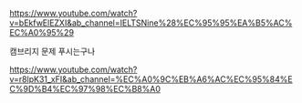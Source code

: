 https://www.youtube.com/watch?v=bEkfwElEZXI&ab_channel=IELTSNine%28%EC%95%95%EA%B5%AC%EC%A0%95%29

캠브리지 문제 푸시는구나

https://www.youtube.com/watch?v=r8lpK31_xFI&ab_channel=%EC%A0%9C%EB%A6%AC%EC%95%84%EC%9D%B4%EC%97%98%EC%B8%A0

